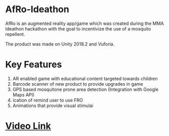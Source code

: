 # AfRo-Ideathon

AfRo is an augmented reality app/game which was created during the MMA Ideathon hackathon with the goal to incentivize the use of a mosquito repellent. 

The product was made on Unity 2018.2 and Vuforia.

# Key Features

1) AR enabled game with educational content targeted towards children
2) Barcode scanner of new product to provide upgrades in game
3) GPS based mosquitone prone area detection (Integration with Google Maps API)
4) ication of remind user to use FRO
5) Animations that provide visual stimulai 

# [Video Link](https://www.youtube.com/watch?v=3i8YrHbWabo)
